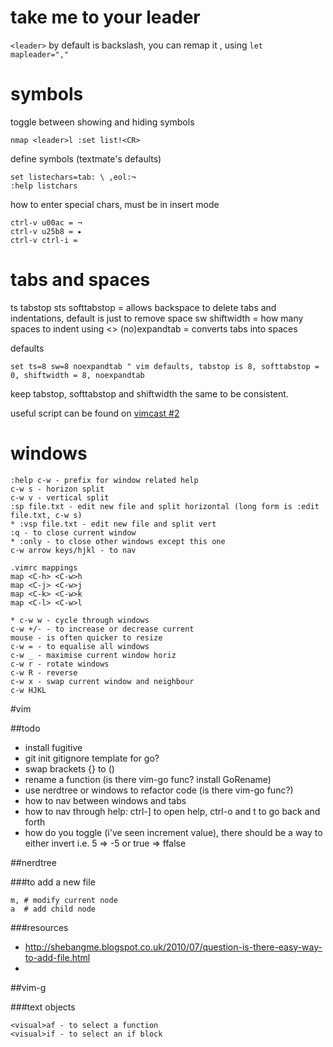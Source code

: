# take me to your leader

`<leader>` by default is backslash, you can remap it , using `let mapleader=","`

# symbols

toggle between showing and hiding symbols

```vimrc
nmap <leader>l :set list!<CR>
```

define symbols (textmate's defaults)


```
set listechars=tab: \ ,eol:¬
:help listchars
```


how to enter special chars, must be in insert mode
```
ctrl-v u00ac = ¬
ctrl-v u25b8 = ▸
ctrl-v ctrl-i = 	
```

# tabs and spaces

ts tabstop
sts softtabstop = allows backspace to delete tabs and indentations, default is just to remove space
sw shiftwidth = how many spaces to indent using <>
(no)expandtab = converts tabs into spaces

defaults

```vimrc
set ts=8 sw=8 noexpandtab " vim defaults, tabstop is 8, softtabstop = 0, shiftwidth = 8, noexpandtab
```

keep tabstop, softtabstop and shiftwidth the same to be consistent.

useful script can be found on [vimcast #2](http://vimcasts.org/episodes/tabs-and-spaces/)

# windows

```
:help c-w - prefix for window related help
c-w s - horizon split
c-w v - vertical split
:sp file.txt - edit new file and split horizontal (long form is :edit file.txt, c-w s)
* :vsp file.txt - edit new file and split vert
:q - to close current window
* :only - to close other windows except this one
c-w arrow keys/hjkl - to nav

.vimrc mappings
map <C-h> <C-w>h
map <C-j> <C-w>j
map <C-k> <C-w>k
map <C-l> <C-w>l

* c-w w - cycle through windows
c-w +/- - to increase or decrease current
mouse - is often quicker to resize
c-w = - to equalise all windows
c-w _ - maximise current window horiz
c-w r - rotate windows
c-w R - reverse
c-w x - swap current window and neighbour
c-w HJKL
```


#vim

##todo

- install fugitive
- git init gitignore template for go?
- swap brackets {} to ()
- rename a function (is there vim-go func? install GoRename)
- use nerdtree or windows to refactor code (is there vim-go func?)
- how to nav between windows and tabs
- how to nav through help: ctrl-] to open help, ctrl-o and t to go back and forth
- how do you toggle (i've seen increment value), there should be a way to either invert i.e. 5 => -5 or true => ffalse

##nerdtree

###to add a new file

```
m, # modify current node
a  # add child node
```

###resources

- http://shebangme.blogspot.co.uk/2010/07/question-is-there-easy-way-to-add-file.html
-
##vim-g

###text objects 

```
<visual>af - to select a function
<visual>if - to select an if block
```
